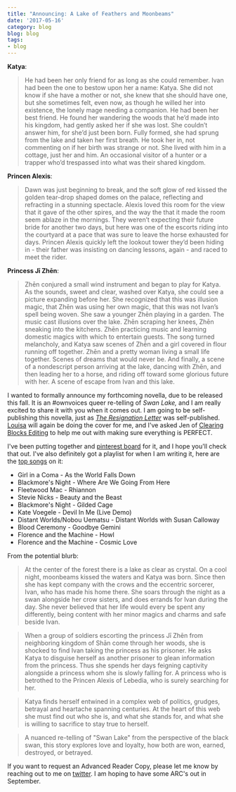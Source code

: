 ```yaml
---
title: "Announcing: A Lake of Feathers and Moonbeams"
date: '2017-05-16'
category: blog
blog: blog
tags:
- blog
---
```


**Katya**:

> He had been her only friend for as long as she could remember. Ivan had been the one to bestow upon her a name: Katya.  She did not know if she have a mother or not, she knew that she should have one, but she sometimes felt, even now, as though he willed her into existence, the lonely mage needing a companion.
> He had been her best friend. He found her wandering the woods that he’d made into his kingdom, had gently asked her if she was lost. She couldn’t answer him, for she’d just been born. Fully formed, she had sprung from the lake and taken her first breath. He took her in, not commenting on if her birth was strange or not. She lived with him in a cottage, just her and him. An occasional visitor of a hunter or a trapper who’d trespassed into what was their shared kingdom.

**Princen Alexis**: 

> Dawn was just beginning to break, and the soft glow of red kissed the golden tear-drop shaped domes on the palace, reflecting and refracting in a stunning spectacle. Alexis loved this room for the view that it gave of the other spires, and the way the that it made the room seem ablaze in the mornings.
> They weren’t expecting their future bride for another two days, but here was one of the escorts riding into the courtyard at a pace that was sure to leave the horse exhausted for days. Princen Alexis quickly left the lookout tower they’d been hiding in - their father was insisting on dancing lessons, again - and raced to meet the rider. 

**Princess Jī Zhēn**:

> Zhēn conjured a small wind instrument and began to play for Katya. As the sounds, sweet and clear, washed over Katya, she could see a picture expanding before her. She recognized that this was illusion magic, that Zhēn was using her own magic, that this was not Ivan’s spell being woven. She saw a younger Zhēn playing in a garden. The music cast illusions over the lake. Zhēn scraping her knees, Zhēn sneaking into the kitchens. Zhēn practicing music and learning domestic magics with which to entertain guests. 
> The song turned melancholy, and Katya saw scenes of Zhēn and a girl covered in flour running off together. Zhēn and a pretty woman living a small life together. Scenes of dreams that would never be. And finally, a scene of a nondescript person arriving at the lake, dancing with Zhēn, and then leading her to a horse, and riding off toward some glorious future with her. A scene of escape from Ivan and this lake.

I wanted to formally announce my forthcoming novella, due to be released this fall. It is an #ownvoices queer re-telling of *Swan Lake,* and I am really excited to share it with you when it comes out. I am going to be self-publishing this novella, just as *[The Resignation Letter](https://www.amazon.com/dp/B01MS9NU7F)* was self-published. [Louisa](https://juneberrydesign.myportfolio.com/) will again be doing the cover for me, and I've asked Jen of [Clearing Blocks Editing](http://www.clearingblocksediting.com/) to help me out with making sure everything is PERFECT.

I've been putting together and [pinterest board](https://www.pinterest.com/daxaeterna/a-lake-of-feathers-and-moonlight/) for it, and I hope you'll check that out. I've also definitely got a playlist for when I am writing it, here are the [top songs](https://play.google.com/music/playlist/AMaBXynmGGrclnddDFOND_5TPoYX5hx48SwXvW60gMuRVsEokrWeAkWfnFkzGrJ11XMDbIPk2LbhD65yEFC23oZ4hJrxlkuZ8Q%3D%3D) on it:

 - Girl in a Coma - As the World Falls Down  
 - Blackmore's Night - Where Are We Going From Here  
 - Fleetwood Mac - Rhiannon  
 - Stevie Nicks - Beauty and the Beast  
 - Blackmore's Night - Gilded Cage  
 - Kate Voegele - Devil In Me (Live Demo)  
 - Distant Worlds/Nobou Uematsu - Distant Worlds with Susan Calloway  
 - Blood Ceremony - Goodbye Gemini  
 - Florence and the Machine - Howl  
 - Florence and the Machine - Cosmic Love  

From the potential blurb:

> At the center of the forest there is a lake as clear as crystal. On a cool night, moonbeams kissed the waters and Katya was born. Since then she has kept company with the crows and the eccentric sorcerer, Ivan, who has made his home there. She soars through the night as a swan alongside her crow sisters, and does errands for Ivan during the day. She never believed that her life would every be spent any differently, being content with her minor magics and charms and safe beside Ivan. 
     
> When a group of soldiers escorting the princess Jī Zhēn from neighboring kingdom of Shān come through her woods, she is shocked to find Ivan taking the princess as his prisoner. He asks Katya to disguise herself as another prisoner to glean information from the princess. Thus she spends her days feigning captivity alongside a princess whom she is slowly falling for.  A princess who is betrothed to the Princen Alexis of Lebedia, who is surely searching for her.
     
> Katya finds herself entwined in a complex web of politics, grudges, betrayal and heartache spanning centuries. At the heart of this web she must find out who she is, and what she stands for, and what she is willing to sacrifice to stay true to herself.
     
> A nuanced re-telling of "Swan Lake" from the perspective of the black swan, this story explores love and loyalty, how both are won, earned, destroyed, or betrayed.

If you want to request an Advanced Reader Copy, please let me know by reaching out to me on [twitter](https://www.twitter.com/daxaeterna). I am hoping to have some ARC's out in September. 